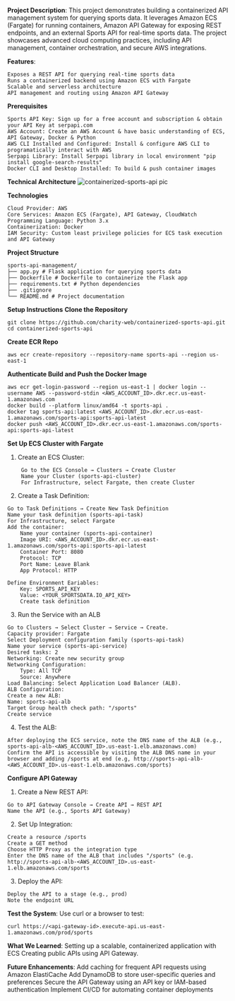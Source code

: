 **Project Description**: This project demonstrates building a containerized API management system for querying sports data. It leverages Amazon ECS (Fargate) for running containers, Amazon API Gateway for exposing REST endpoints, and an external Sports API for real-time sports data. 
The project showcases advanced cloud computing practices, including API management, container orchestration, and secure AWS integrations.

**Features**:
```
Exposes a REST API for querying real-time sports data
Runs a containerized backend using Amazon ECS with Fargate
Scalable and serverless architecture
API management and routing using Amazon API Gateway
```
**Prerequisites**
```
Sports API Key: Sign up for a free account and subscription & obtain your API Key at serpapi.com
AWS Account: Create an AWS Account & have basic understanding of ECS, API Gateway, Docker & Python
AWS CLI Installed and Configured: Install & configure AWS CLI to programatically interact with AWS
Serpapi Library: Install Serpapi library in local environment "pip install google-search-results"
Docker CLI and Desktop Installed: To build & push container images
```

**Technical Architecture**
![containerized-sports-api pic](https://github.com/user-attachments/assets/fa44151d-1c3a-4d6a-8530-ce5d8eb21b60)

**Technologies**
```
Cloud Provider: AWS
Core Services: Amazon ECS (Fargate), API Gateway, CloudWatch
Programming Language: Python 3.x
Containerization: Docker
IAM Security: Custom least privilege policies for ECS task execution and API Gateway
```
**Project Structure**
```
sports-api-management/
├── app.py # Flask application for querying sports data
├── Dockerfile # Dockerfile to containerize the Flask app
├── requirements.txt # Python dependencies
├── .gitignore
└── README.md # Project documentation
```
**Setup Instructions**
**Clone the Repository**
```
git clone https://github.com/charity-web/containerized-sports-api.git
cd containerized-sports-api
```
**Create ECR Repo**
```
aws ecr create-repository --repository-name sports-api --region us-east-1
```
**Authenticate Build and Push the Docker Image**
```
aws ecr get-login-password --region us-east-1 | docker login --username AWS --password-stdin <AWS_ACCOUNT_ID>.dkr.ecr.us-east-1.amazonaws.com
docker build --platform linux/amd64 -t sports-api .
docker tag sports-api:latest <AWS_ACCOUNT_ID>.dkr.ecr.us-east-1.amazonaws.com/sports-api:sports-api-latest
docker push <AWS_ACCOUNT_ID>.dkr.ecr.us-east-1.amazonaws.com/sports-api:sports-api-latest
```
**Set Up ECS Cluster with Fargate**
1. Create an ECS Cluster:
   ```
    Go to the ECS Console → Clusters → Create Cluster
    Name your Cluster (sports-api-cluster)
    For Infrastructure, select Fargate, then create Cluster
    ```
2. Create a Task Definition:
```
Go to Task Definitions → Create New Task Definition
Name your task definition (sports-api-task)
For Infrastructure, select Fargate
Add the container:
    Name your container (sports-api-container)
    Image URI: <AWS_ACCOUNT_ID>.dkr.ecr.us-east-1.amazonaws.com/sports-api:sports-api-latest
    Container Port: 8080
    Protocol: TCP
    Port Name: Leave Blank
    App Protocol: HTTP

Define Environment Eariables:
    Key: SPORTS_API_KEY
    Value: <YOUR_SPORTSDATA.IO_API_KEY>
    Create task definition
```

3. Run the Service with an ALB
```
Go to Clusters → Select Cluster → Service → Create.
Capacity provider: Fargate
Select Deployment configuration family (sports-api-task)
Name your service (sports-api-service)
Desired tasks: 2
Networking: Create new security group
Networking Configuration:
    Type: All TCP
    Source: Anywhere
Load Balancing: Select Application Load Balancer (ALB).
ALB Configuration:
Create a new ALB:
Name: sports-api-alb
Target Group health check path: "/sports"
Create service
```

4. Test the ALB:
```
After deploying the ECS service, note the DNS name of the ALB (e.g., sports-api-alb-<AWS_ACCOUNT_ID>.us-east-1.elb.amazonaws.com)
Confirm the API is accessible by visiting the ALB DNS name in your browser and adding /sports at end (e.g, http://sports-api-alb-<AWS_ACCOUNT_ID>.us-east-1.elb.amazonaws.com/sports)
```

**Configure API Gateway**
1. Create a New REST API:
```
Go to API Gateway Console → Create API → REST API
Name the API (e.g., Sports API Gateway)
```
2. Set Up Integration:
```
Create a resource /sports
Create a GET method
Choose HTTP Proxy as the integration type
Enter the DNS name of the ALB that includes "/sports" (e.g. http://sports-api-alb-<AWS_ACCOUNT_ID>.us-east-1.elb.amazonaws.com/sports
```

3. Deploy the API:
```
Deploy the API to a stage (e.g., prod)
Note the endpoint URL
```
**Test the System**:
Use curl or a browser to test:
```
curl https://<api-gateway-id>.execute-api.us-east-1.amazonaws.com/prod/sports
```

**What We Learned**: Setting up a scalable, containerized application with ECS Creating public APIs using API Gateway.

**Future Enhancements**: Add caching for frequent API requests using Amazon ElastiCache Add DynamoDB to store user-specific queries and preferences Secure the API Gateway using an API key or IAM-based authentication Implement CI/CD for automating container deployments







